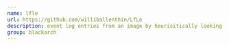 ```yaml
---
name: lfle
url: https://github.com/williballenthin/LfLe
description: event log entries from an image by heurisitically looking for record structures. URL : https://github.com/williballenthin/LfLe Groups : blackarch blackarch-forensic
group: blackarch
---
```

